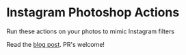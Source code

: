 # Instagram Photoshop Actions
Run these actions on your photos to mimic Instagram filters

Read the [blog post](http://dbox.tumblr.com/post/5426249009/instagram-filters-as-photoshop-actions). PR's welcome!
